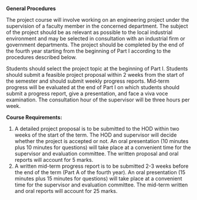 **General Procedures**

The project course will involve working on an engineering project under the supervision of a faculty member in the concerned department. The subject of the project should be as relevant as possible to the local industrial environment and may be selected in consultation with an industrial firm or government departments. The project should be completed by the end of the fourth year starting from the beginning of Part I according to the procedures described below.

Students should select the project topic at the beginning of Part I. Students should submit a feasible project proposal within 2 weeks from the start of the semester and should submit weekly progress reports. Mid-term progress will be evaluated at the end of Part I on which students should submit a progress report, give a presentation, and face a viva voce examination. The consultation hour of the supervisor will be three hours per week.

**Course Requirements:**

1.  A detailed project proposal is to be submitted to the HOD within two weeks of the start of the term. The HOD and supervisor will decide whether the project is accepted or not. An oral presentation (10 minutes plus 10 minutes for questions) will take place at a convenient time for the supervisor and evaluation committee. The written proposal and oral reports will account for 5 marks.
2.  A written mid-term progress report is to be submitted 2-3 weeks before the end of the term (Part A of the fourth year). An oral presentation (15 minutes plus 15 minutes for questions) will take place at a convenient time for the supervisor and evaluation committee. The mid-term written and oral reports will account for 25 marks.

